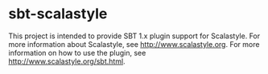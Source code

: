 # sbt-scalastyle

This project is intended to provide SBT 1.x plugin support for Scalastyle. For
more information about Scalastyle, see http://www.scalastyle.org. For more
information on how to use the plugin, see http://www.scalastyle.org/sbt.html.
